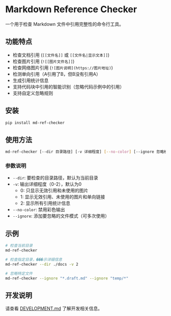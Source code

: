 # Markdown Reference Checker

一个用于检查 Markdown 文件中引用完整性的命令行工具。

## 功能特点

- 检查文档引用 (`[[文件名]]` 或 `[[文件名|显示文本]]`)
- 检查图片引用 (`![[图片文件名]]`)
- 检查网络图片引用 (`![图片说明](https://图片地址)`)
- 检测单向引用（A引用了B，但B没有引用A）
- 生成引用统计信息
- 支持代码块中引用的智能识别（忽略代码示例中的引用）
- 支持自定义忽略规则

## 安装

```bash
pip install md-ref-checker
```

## 使用方法

```bash
md-ref-checker [--dir 目录路径] [-v 详细程度] [--no-color] [--ignore 忽略模式]
```

### 参数说明

- `--dir`: 要检查的目录路径，默认为当前目录
- `-v`: 输出详细程度（0-2），默认为0
  - 0: 只显示无效引用和未使用的图片
  - 1: 显示无效引用、未使用的图片和单向链接
  - 2: 显示所有引用统计信息
- `--no-color`: 禁用彩色输出
- `--ignore`: 添加要忽略的文件模式（可多次使用）

## 示例

```bash
# 检查当前目录
md-ref-checker

# 检查指定目录，���示详细信息
md-ref-checker --dir ./docs -v 2

# 忽略特定文件
md-ref-checker --ignore "*.draft.md" --ignore "temp/*"
```

## 开发说明

请查看 [DEVELOPMENT.md](docs/DEVELOPMENT.md) 了解开发相关信息。 
